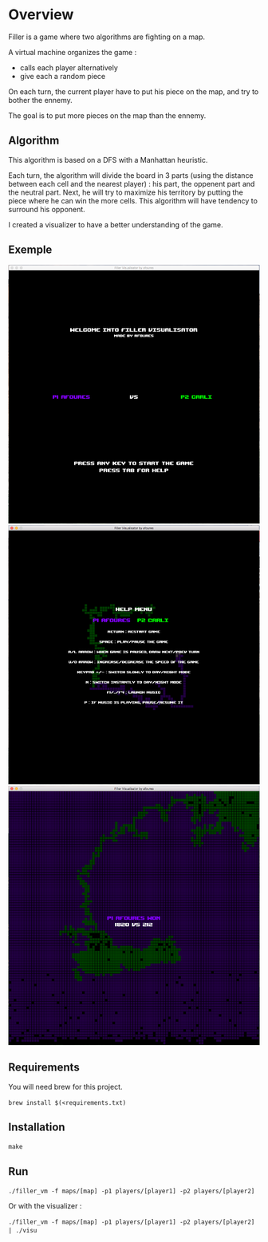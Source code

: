 # Overview

Filler is a game where two algorithms are fighting on a map. 

A virtual machine organizes the game :
- calls each player alternatively
- give each a random piece

On each turn, the current player have to put his piece on the map, and try to bother the ennemy.

The goal is to put more pieces on the map than the ennemy. 

## Algorithm

This algorithm is based on a DFS with a Manhattan heuristic.

Each turn, the algorithm will divide the board in 3 parts (using the distance between each cell and the nearest player) : his part, the oppenent part and the neutral part.
Next, he will try to maximize his territory by putting the piece where he can win the more cells. This algorithm will have tendency to surround his opponent.

I created a visualizer to have a better understanding of the game.

## Exemple

![Start Menu](https://raw.githubusercontent.com/afoures/Filler/master/images/startMenu.png)
![Help Menu](https://raw.githubusercontent.com/afoures/Filler/master/images/helpMenu.png)
![Winner](https://raw.githubusercontent.com/afoures/Filler/master/images/winner.png)

## Requirements

You will need brew for this project.

`brew install $(<requirements.txt)`

## Installation

`make`

## Run

`./filler_vm -f maps/[map] -p1 players/[player1] -p2 players/[player2]`

Or with the visualizer :

`./filler_vm -f maps/[map] -p1 players/[player1] -p2 players/[player2] | ./visu`
